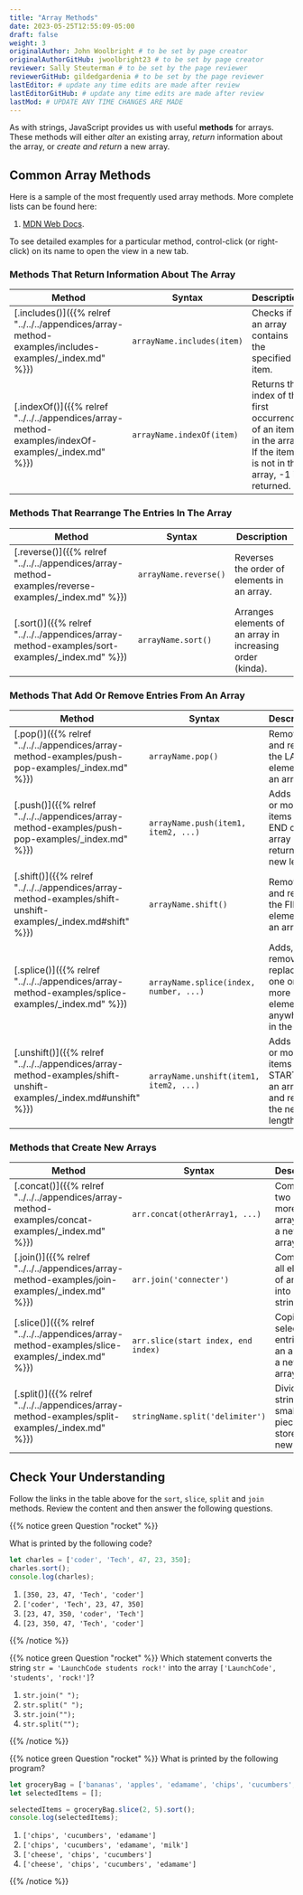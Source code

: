 ```yaml
---
title: "Array Methods"
date: 2023-05-25T12:55:09-05:00
draft: false
weight: 3
originalAuthor: John Woolbright # to be set by page creator
originalAuthorGitHub: jwoolbright23 # to be set by page creator
reviewer: Sally Steuterman # to be set by the page reviewer
reviewerGitHub: gildedgardenia # to be set by the page reviewer
lastEditor: # update any time edits are made after review
lastEditorGitHub: # update any time edits are made after review
lastMod: # UPDATE ANY TIME CHANGES ARE MADE
---
```


As with strings, JavaScript provides us with useful **methods** for arrays.
These methods will either *alter* an existing array, *return* information about
the array, or *create and return* a new array.

## Common Array Methods

Here is a sample of the most frequently used array methods. More complete lists
can be found here:

1. [MDN Web Docs](http://localhost:8080/devdocs_en_javascript_2025-01/global_objects/array#array_methods_and_empty_slots).


To see detailed examples for a particular method, control-click
(or right-click) on its name to open the view in a new tab.

### Methods That Return Information About The Array

[]()

| Method            | Syntax                           | Description                                 |
| ----------------- | -------------------------------- | ------------------------------------------- |
| [.includes()]({{% relref "../../../appendices/array-method-examples/includes-examples/_index.md" %}})          | `arrayName.includes(item)`       | Checks if an array contains the specified item. |
| [.indexOf()]({{% relref "../../../appendices/array-method-examples/indexOf-examples/_index.md" %}})           | `arrayName.indexOf(item)`        | Returns the index of the first occurrence of an item in the array. If the item is not in the array, -1 is returned. |

### Methods That Rearrange The Entries In The Array

| Method            | Syntax                     | Description                                 |
| ----------------- | -------------------------- | ------------------------------------------- |
| [.reverse()]({{% relref "../../../appendices/array-method-examples/reverse-examples/_index.md" %}})           | `arrayName.reverse()`      | Reverses the order of elements in an array. |
| [.sort()]({{% relref "../../../appendices/array-method-examples/sort-examples/_index.md" %}})              | `arrayName.sort()`         | Arranges elements of an array in increasing order (kinda). |

### Methods That Add Or Remove Entries From An Array

| Method                    | Syntax                                | Description                                            |
| ------------------------- | ------------------------------------- | ------------------------------------------------------ |
| [.pop()]({{% relref "../../../appendices/array-method-examples/push-pop-examples/_index.md" %}})                       | `arrayName.pop()`                     | Removes and returns the LAST element in an array.     |
| [.push()]({{% relref "../../../appendices/array-method-examples/push-pop-examples/_index.md" %}})                      | `arrayName.push(item1, item2, ...)`   | Adds one or more items to the END of an array and returns the new length. |
| [.shift()]({{% relref "../../../appendices/array-method-examples/shift-unshift-examples/_index.md#shift" %}})                     | `arrayName.shift()`                   | Removes and returns the FIRST element in an array.    |
| [.splice()]({{% relref "../../../appendices/array-method-examples/splice-examples/_index.md" %}})                    | `arrayName.splice(index, number, ...)` | Adds, removes, or replaces one or more elements anywhere in the array. |
| [.unshift()]({{% relref "../../../appendices/array-method-examples/shift-unshift-examples/_index.md#unshift" %}})                   | `arrayName.unshift(item1, item2, ...)` | Adds one or more items to the START of an array and returns the new length

### Methods that Create New Arrays

| Method                          | Syntax                            | Description                                       |
| ------------------------------- | --------------------------------- | ------------------------------------------------- |
| [.concat()]({{% relref "../../../appendices/array-method-examples/concat-examples/_index.md" %}})       | `arr.concat(otherArray1, ...)`    | Combines two or more arrays into a new array.    |
| [.join()]({{% relref "../../../appendices/array-method-examples/join-examples/_index.md" %}})           | `arr.join('connecter')`           | Combines all elements of an array into a string. |
| [.slice()]({{% relref "../../../appendices/array-method-examples/slice-examples/_index.md" %}})         | `arr.slice(start index, end index)` | Copies selected entries of an array to a new array. |
| [.split()]({{% relref "../../../appendices/array-method-examples/split-examples/_index.md" %}})         | `stringName.split('delimiter')`    | Divides a string into smaller pieces stored in a new array. |

## Check Your Understanding

Follow the links in the table above for the `sort`, `slice`, `split` and
`join` methods. Review the content and then answer the following questions.

{{% notice green Question "rocket" %}}

What is printed by the following code?
```javascript
let charles = ['coder', 'Tech', 47, 23, 350];
charles.sort();
console.log(charles);
```

1. `[350, 23, 47, 'Tech', 'coder']`
1. `['coder', 'Tech', 23, 47, 350]`
1. `[23, 47, 350, 'coder', 'Tech']`
1. `[23, 350, 47, 'Tech', 'coder']`

<!-- Solution: [23, 350, 47, "Tech", "coder"]-->
{{% /notice %}}

{{% notice green Question "rocket" %}}
Which statement converts the string `str = 'LaunchCode students rock!'` into the array `['LaunchCode', 'students', 'rock!']`?

1. `str.join(" ");`
1. `str.split(" ");`
1. `str.join("");`
1. `str.split("");`

<!-- Solution: None of the above, the .join method cannot be used on a string -->
{{% /notice %}}

{{% notice green Question "rocket" %}}
What is printed by the following program?

```javascript
let groceryBag = ['bananas', 'apples', 'edamame', 'chips', 'cucumbers', 'milk', 'cheese'];
let selectedItems = [];

selectedItems = groceryBag.slice(2, 5).sort();
console.log(selectedItems);
```

1. `['chips', 'cucumbers', 'edamame']`
1. `['chips', 'cucumbers', 'edamame', 'milk']`
1. `['cheese', 'chips', 'cucumbers']`
1. `['cheese', 'chips', 'cucumbers', 'edamame']`

<!-- Solution: Option 1: chips, cucumbers, edamame] -->
{{% /notice %}}